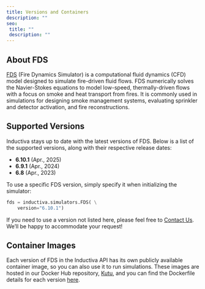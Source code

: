 ```yaml
---
title: Versions and Containers
description: ""
seo:
 title: ""
 description: ""
---
```


## About FDS
[FDS](https://pages.nist.gov/fds-smv/) (Fire Dynamics Simulator) is a computational fluid dynamics (CFD) model designed to simulate fire-driven fluid flows. FDS numerically solves the Navier-Stokes equations to model low-speed, thermally-driven flows with a focus on smoke and heat transport from fires. It is commonly used in simulations for designing smoke management systems, evaluating sprinkler and detector activation, and fire reconstructions.

## Supported Versions
Inductiva stays up to date with the latest versions of FDS. Below is a list of the supported versions, along with their respective release dates:

- **6.10.1** (Apr., 2025) 
- **6.9.1** (Apr., 2024)
- **6.8** (Apr., 2023) 

To use a specific FDS version, simply specify it when initializing the simulator:

```python
fds = inductiva.simulators.FDS( \
    version="6.10.1")
```

If you need to use a version not listed here, please feel free to [Contact Us](mailto:support@inductiva.ai).
We’ll be happy to accommodate your request!

## Container Images
Each version of FDS in the Inductiva API has its own publicly available container image, 
so you can also use it to run simulations. These images are hosted in our Docker Hub repository, 
[Kutu](https://hub.docker.com/r/inductiva/kutu/tags?name=fds), and you can find the 
Dockerfile details for each version [here](https://github.com/inductiva/kutu/tree/main/simulators/fds).